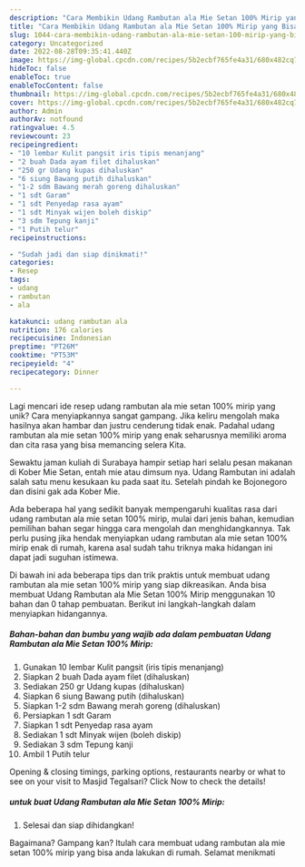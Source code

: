 ```yaml
---
description: "Cara Membikin Udang Rambutan ala Mie Setan 100% Mirip yang Bisa Manjain Lidah"
title: "Cara Membikin Udang Rambutan ala Mie Setan 100% Mirip yang Bisa Manjain Lidah"
slug: 1044-cara-membikin-udang-rambutan-ala-mie-setan-100-mirip-yang-bisa-manjain-lidah
category: Uncategorized
date: 2022-08-28T09:35:41.440Z
image: https://img-global.cpcdn.com/recipes/5b2ecbf765fe4a31/680x482cq70/udang-rambutan-ala-mie-setan-100-mirip-foto-resep-utama.jpg
hideToc: false
enableToc: true
enableTocContent: false
thumbnail: https://img-global.cpcdn.com/recipes/5b2ecbf765fe4a31/680x482cq70/udang-rambutan-ala-mie-setan-100-mirip-foto-resep-utama.jpg
cover: https://img-global.cpcdn.com/recipes/5b2ecbf765fe4a31/680x482cq70/udang-rambutan-ala-mie-setan-100-mirip-foto-resep-utama.jpg
author: Admin
authorAv: notfound
ratingvalue: 4.5
reviewcount: 23
recipeingredient:
- "10 lembar Kulit pangsit iris tipis menanjang"
- "2 buah Dada ayam filet dihaluskan"
- "250 gr Udang kupas dihaluskan"
- "6 siung Bawang putih dihaluskan"
- "1-2 sdm Bawang merah goreng dihaluskan"
- "1 sdt Garam"
- "1 sdt Penyedap rasa ayam"
- "1 sdt Minyak wijen boleh diskip"
- "3 sdm Tepung kanji"
- "1 Putih telur"
recipeinstructions:

- "Sudah jadi dan siap dinikmati!"
categories:
- Resep
tags:
- udang
- rambutan
- ala

katakunci: udang rambutan ala 
nutrition: 176 calories
recipecuisine: Indonesian
preptime: "PT26M"
cooktime: "PT53M"
recipeyield: "4"
recipecategory: Dinner

---
```





Lagi mencari ide resep udang rambutan ala mie setan 100% mirip yang unik? Cara menyiapkannya sangat gampang. Jika keliru mengolah maka hasilnya akan hambar dan justru cenderung tidak enak. Padahal udang rambutan ala mie setan 100% mirip yang enak seharusnya memiliki aroma dan cita rasa yang bisa memancing selera Kita.





Sewaktu jaman kuliah di Surabaya hampir setiap hari selalu pesan makanan di Kober Mie Setan, entah mie atau dimsum nya. Udang Rambutan ini adalah salah satu menu kesukaan ku pada saat itu. Setelah pindah ke Bojonegoro dan disini gak ada Kober Mie.

Ada beberapa hal yang sedikit banyak mempengaruhi kualitas rasa dari udang rambutan ala mie setan 100% mirip, mulai dari jenis bahan, kemudian pemilihan bahan segar hingga cara mengolah dan menghidangkannya. Tak perlu pusing jika hendak menyiapkan udang rambutan ala mie setan 100% mirip enak di rumah, karena asal sudah tahu triknya maka hidangan ini dapat jadi suguhan istimewa.






Di bawah ini ada beberapa tips dan trik praktis untuk membuat udang rambutan ala mie setan 100% mirip yang siap dikreasikan. Anda bisa membuat Udang Rambutan ala Mie Setan 100% Mirip menggunakan 10 bahan dan 0 tahap pembuatan. Berikut ini langkah-langkah dalam menyiapkan hidangannya.

<!--inarticleads1-->

##### Bahan-bahan dan bumbu yang wajib ada dalam pembuatan Udang Rambutan ala Mie Setan 100% Mirip:

1. Gunakan 10 lembar Kulit pangsit (iris tipis menanjang)
1. Siapkan 2 buah Dada ayam filet (dihaluskan)
1. Sediakan 250 gr Udang kupas (dihaluskan)
1. Siapkan 6 siung Bawang putih (dihaluskan)
1. Siapkan 1-2 sdm Bawang merah goreng (dihaluskan)
1. Persiapkan 1 sdt Garam
1. Siapkan 1 sdt Penyedap rasa ayam
1. Sediakan 1 sdt Minyak wijen (boleh diskip)
1. Sediakan 3 sdm Tepung kanji
1. Ambil 1 Putih telur


Opening &amp; closing timings, parking options, restaurants nearby or what to see on your visit to Masjid Tegalsari? Click Now to check the details! 

<!--inarticleads2-->

#####  untuk buat Udang Rambutan ala Mie Setan 100% Mirip:


1. Selesai dan siap dihidangkan!



Bagaimana? Gampang kan? Itulah cara membuat udang rambutan ala mie setan 100% mirip yang bisa anda lakukan di rumah. Selamat menikmati
